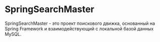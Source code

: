 # SpringSearchMaster
SpringSearchMaster - это проект поискового движка, основанный на Spring Framework и взаимодействующий с локальной базой данных MySQL.
